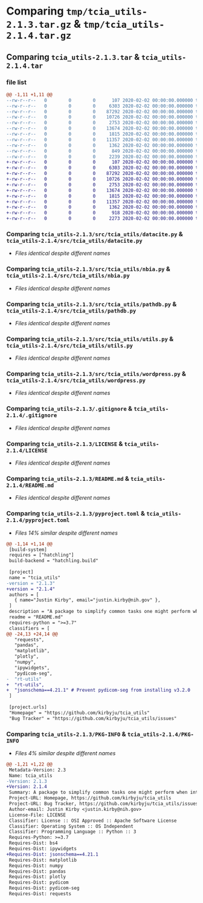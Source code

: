 # Comparing `tmp/tcia_utils-2.1.3.tar.gz` & `tmp/tcia_utils-2.1.4.tar.gz`

## Comparing `tcia_utils-2.1.3.tar` & `tcia_utils-2.1.4.tar`

### file list

```diff
@@ -1,11 +1,11 @@
--rw-r--r--   0        0        0      107 2020-02-02 00:00:00.000000 tcia_utils-2.1.3/src/tcia_utils/__init__.py
--rw-r--r--   0        0        0     6303 2020-02-02 00:00:00.000000 tcia_utils-2.1.3/src/tcia_utils/datacite.py
--rw-r--r--   0        0        0    87292 2020-02-02 00:00:00.000000 tcia_utils-2.1.3/src/tcia_utils/nbia.py
--rw-r--r--   0        0        0    10726 2020-02-02 00:00:00.000000 tcia_utils-2.1.3/src/tcia_utils/pathdb.py
--rw-r--r--   0        0        0     2753 2020-02-02 00:00:00.000000 tcia_utils-2.1.3/src/tcia_utils/utils.py
--rw-r--r--   0        0        0    13674 2020-02-02 00:00:00.000000 tcia_utils-2.1.3/src/tcia_utils/wordpress.py
--rw-r--r--   0        0        0     1815 2020-02-02 00:00:00.000000 tcia_utils-2.1.3/.gitignore
--rw-r--r--   0        0        0    11357 2020-02-02 00:00:00.000000 tcia_utils-2.1.3/LICENSE
--rw-r--r--   0        0        0     1362 2020-02-02 00:00:00.000000 tcia_utils-2.1.3/README.md
--rw-r--r--   0        0        0      849 2020-02-02 00:00:00.000000 tcia_utils-2.1.3/pyproject.toml
--rw-r--r--   0        0        0     2239 2020-02-02 00:00:00.000000 tcia_utils-2.1.3/PKG-INFO
+-rw-r--r--   0        0        0      107 2020-02-02 00:00:00.000000 tcia_utils-2.1.4/src/tcia_utils/__init__.py
+-rw-r--r--   0        0        0     6303 2020-02-02 00:00:00.000000 tcia_utils-2.1.4/src/tcia_utils/datacite.py
+-rw-r--r--   0        0        0    87292 2020-02-02 00:00:00.000000 tcia_utils-2.1.4/src/tcia_utils/nbia.py
+-rw-r--r--   0        0        0    10726 2020-02-02 00:00:00.000000 tcia_utils-2.1.4/src/tcia_utils/pathdb.py
+-rw-r--r--   0        0        0     2753 2020-02-02 00:00:00.000000 tcia_utils-2.1.4/src/tcia_utils/utils.py
+-rw-r--r--   0        0        0    13674 2020-02-02 00:00:00.000000 tcia_utils-2.1.4/src/tcia_utils/wordpress.py
+-rw-r--r--   0        0        0     1815 2020-02-02 00:00:00.000000 tcia_utils-2.1.4/.gitignore
+-rw-r--r--   0        0        0    11357 2020-02-02 00:00:00.000000 tcia_utils-2.1.4/LICENSE
+-rw-r--r--   0        0        0     1362 2020-02-02 00:00:00.000000 tcia_utils-2.1.4/README.md
+-rw-r--r--   0        0        0      918 2020-02-02 00:00:00.000000 tcia_utils-2.1.4/pyproject.toml
+-rw-r--r--   0        0        0     2273 2020-02-02 00:00:00.000000 tcia_utils-2.1.4/PKG-INFO
```

### Comparing `tcia_utils-2.1.3/src/tcia_utils/datacite.py` & `tcia_utils-2.1.4/src/tcia_utils/datacite.py`

 * *Files identical despite different names*

### Comparing `tcia_utils-2.1.3/src/tcia_utils/nbia.py` & `tcia_utils-2.1.4/src/tcia_utils/nbia.py`

 * *Files identical despite different names*

### Comparing `tcia_utils-2.1.3/src/tcia_utils/pathdb.py` & `tcia_utils-2.1.4/src/tcia_utils/pathdb.py`

 * *Files identical despite different names*

### Comparing `tcia_utils-2.1.3/src/tcia_utils/utils.py` & `tcia_utils-2.1.4/src/tcia_utils/utils.py`

 * *Files identical despite different names*

### Comparing `tcia_utils-2.1.3/src/tcia_utils/wordpress.py` & `tcia_utils-2.1.4/src/tcia_utils/wordpress.py`

 * *Files identical despite different names*

### Comparing `tcia_utils-2.1.3/.gitignore` & `tcia_utils-2.1.4/.gitignore`

 * *Files identical despite different names*

### Comparing `tcia_utils-2.1.3/LICENSE` & `tcia_utils-2.1.4/LICENSE`

 * *Files identical despite different names*

### Comparing `tcia_utils-2.1.3/README.md` & `tcia_utils-2.1.4/README.md`

 * *Files identical despite different names*

### Comparing `tcia_utils-2.1.3/pyproject.toml` & `tcia_utils-2.1.4/pyproject.toml`

 * *Files 14% similar despite different names*

```diff
@@ -1,14 +1,14 @@
 [build-system]
 requires = ["hatchling"]
 build-backend = "hatchling.build"
 
 [project]
 name = "tcia_utils"
-version = "2.1.3"
+version = "2.1.4"
 authors = [
   { name="Justin Kirby", email="justin.kirby@nih.gov" },
 ]
 description = "A package to simplify common tasks one might perform when interacting with The Cancer Imaging Archive (TCIA) via Jupyter/Python."
 readme = "README.md"
 requires-python = ">=3.7"
 classifiers = [
@@ -24,13 +24,14 @@
   "requests",
   "pandas",
   "matplotlib",
   "plotly",
   "numpy",
   "ipywidgets", 
   "pydicom-seg", 
-  "rt-utils"
+  "rt-utils",
+  "jsonschema==4.21.1" # Prevent pydicom-seg from installing v3.2.0
 ]
 
 [project.urls]
 "Homepage" = "https://github.com/kirbyju/tcia_utils"
 "Bug Tracker" = "https://github.com/kirbyju/tcia_utils/issues"
```

### Comparing `tcia_utils-2.1.3/PKG-INFO` & `tcia_utils-2.1.4/PKG-INFO`

 * *Files 4% similar despite different names*

```diff
@@ -1,21 +1,22 @@
 Metadata-Version: 2.3
 Name: tcia_utils
-Version: 2.1.3
+Version: 2.1.4
 Summary: A package to simplify common tasks one might perform when interacting with The Cancer Imaging Archive (TCIA) via Jupyter/Python.
 Project-URL: Homepage, https://github.com/kirbyju/tcia_utils
 Project-URL: Bug Tracker, https://github.com/kirbyju/tcia_utils/issues
 Author-email: Justin Kirby <justin.kirby@nih.gov>
 License-File: LICENSE
 Classifier: License :: OSI Approved :: Apache Software License
 Classifier: Operating System :: OS Independent
 Classifier: Programming Language :: Python :: 3
 Requires-Python: >=3.7
 Requires-Dist: bs4
 Requires-Dist: ipywidgets
+Requires-Dist: jsonschema==4.21.1
 Requires-Dist: matplotlib
 Requires-Dist: numpy
 Requires-Dist: pandas
 Requires-Dist: plotly
 Requires-Dist: pydicom
 Requires-Dist: pydicom-seg
 Requires-Dist: requests
```

